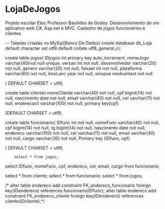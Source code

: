 # LojaDeJogos
Projeto escolar Etec Professor Basilides de Godoy. Desenvolvimento de um aplicativo web C#, Asp.net e MVC. Cadastro de jogos funcionários e clientes

-- Tabelas criadas no MySql(Banco De Dados)
create database db_Loja
default character set utf8 
default collate utf8_general_ci; 


create table jogos(
IDjogos int primary key auto_increment,
nomeJogo varchar(40)not null unique,
versao int not null,
desenvolvedor varchar(20) not null, 
genero varchar(20) not null,
faixaet int not null,
plataforma varchar(80) not null, 
AnoLanc year not null,
sinopse mediumtext not null

) DEFAULT CHARSET = utf8;





create table cliente(
nomeCliente varchar(40) not null,
cpf bigint(14) not null,
nascimento date not null,
email varchar(40) not null,
cel varchar(11) not null,
enderecocli varchar(100) not null,
primary key(cpf)

)DEFAULT CHARSET = utf8;


create table funcionario(
IDfunc int not null,
nomeFunc varchar(40) not null,
cpf bigint(14) not null,
rg bigint(14) not null,
nascimento date not null,
endereco varchar(100) not null,
cel varchar(11) not null,
email varchar(40) not null, 
cargo varchar(30) not null,
Primary key (IDfunc, cpf)

) DEFAULT CHARSET = utf8;

        select * from jogos;

select IDfunc, nomeFunc, cpf, endereco, cel, email, cargo from funcionario;

select * from cliente;
select * from funcionario;
select * from jogos;





/*
alter table endereco add constraint FK_endereco_funcionario
foreign key(IDendereco) references funcionario(IDfunc);
alter table endereco add constraint FK_endereco_cliente
foreign key(IDendereco) references cliente(IDcliente);*/
